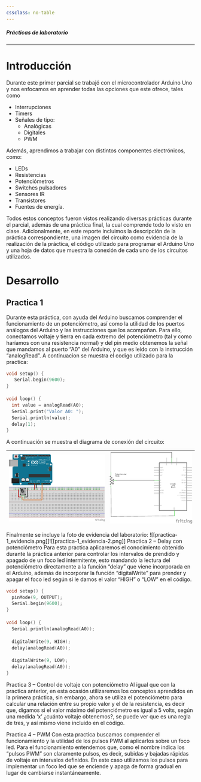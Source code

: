 ```yaml
---
cssclass: no-table
---
```

##### Prácticas de laboratorio
---
# Introducción
Durante este primer parcial se trabajó con el microcontrolador Arduino Uno y nos enfocamos en aprender todas las opciones que este ofrece, tales como
- Interrupciones
- Timers
- Señales de tipo:
	- Analógicas
	- Digitales
	- PWM

Además, aprendimos a trabajar con distintos componentes electrónicos, como:
- LEDs
- Resistencias
- Potenciómetros
- Switches pulsadores
- Sensores IR
- Transistores
- Fuentes de energía.

Todos estos conceptos fueron vistos realizando diversas prácticas durante el parcial, además de una práctica final, la cual comprende todo lo visto en clase. 
Adicionalmente, en este reporte incluimos la descripción de la práctica correspondiente, una imagen del circuito como evidencia de la realización de la práctica, el código utilizado para programar el Arduino Uno y una hoja de datos que muestra la conexión de cada uno de los circuitos utilizados.

# Desarrollo
## Practica 1
Durante esta práctica, con ayuda del Arduino buscamos comprender el funcionamiento de un potenciómetro, así como la utilidad de los puertos análogos del Arduino y las instrucciones que los acompañan. Para ello, conectamos voltaje y tierra en cada extremo del potenciómetro (tal y como haríamos con una resistencia normal) y del pin medio obtenemos la señal que mandamos al puerto “A0” del Arduino, y que es leído con la instrucción “analogRead”. 
A continuacion se muestra el codigo utilizado para la practica:

```cpp
void setup() {
   Serial.begin(9600);
}

void loop() {
  int value = analogRead(A0);
  Serial.print("Valor A0: ");
  Serial.println(value);
  delay(1);
}
```
A continuación se muestra el diagrama de conexión del circuito:

| ![breadboard](practica-1_breadboard.png) | ![schematic](practica-1_schematic.png) |
| ---------------------------------------- | -------------------------------------- |

Finalmente se incluye la foto de evidencia del laboratorio:
![[practica-1_evidencia.png]]![[practica-1_evidencia-2.png]]
Practica 2 – Delay con potenciómetro
Para esta practica aplicaremos el conocimiento obtenido durante la práctica anterior para controlar los intervalos de prendido y apagado de un foco led intermitente, esto mandando la lectura del potenciómetro directamente a la función “delay” que viene incorporada en el Arduino, además de incorporar la función “digitalWrite” para prender y apagar el foco led según si le damos el valor “HIGH” o “LOW” en el código.
```cpp
void setup() {
  pinMode(9, OUTPUT);
  Serial.begin(9600);
}

void loop() {
  Serial.println(analogRead(A0));

  digitalWrite(9, HIGH);
  delay(analogRead(A0));

  digitalWrite(9, LOW);
  delay(analogRead(A0));
}

```
Practica 3 – Control de voltaje con potenciómetro
Al igual que con la practica anterior, en esta ocasión utilizaremos los conceptos aprendidos en la primera práctica, sin embargo, ahora se utiliza el potenciómetro para calcular una relación entre su propio valor y el de la resistencia, es decir que, digamos si el valor máximo del potenciómetro es igual a 5 volts, según una medida ‘x’ ¿cuánto voltaje obtenemos?, se puede ver que es una regla de tres, y así mismo viene incluido en el código. 

Practica 4 – PWM
Con esta practica buscamos comprender el funcionamiento y la utilidad de los pulsos PWM al aplicarlos sobre un foco led. Para el funcionamiento entendemos que, como el nombre indica los “pulsos PWM” son claramente pulsos, es decir, subidas y bajadas rápidas de voltaje en intervalos definidos. En este caso utilizamos los pulsos para implementar un foco led que se enciende y apaga de forma gradual en lugar de cambiarse instantáneamente.
